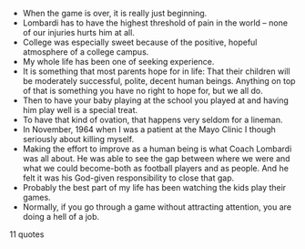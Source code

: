  - When the game is over, it is really just beginning.
 - Lombardi has to have the highest threshold of pain in the world – none of our injuries hurts him at all.
 - College was especially sweet because of the positive, hopeful atmosphere of a college campus.
 - My whole life has been one of seeking experience.
 - It is something that most parents hope for in life: That their children will be moderately successful, polite, decent human beings. Anything on top of that is something you have no right to hope for, but we all do.
 - Then to have your baby playing at the school you played at and having him play well is a special treat.
 - To have that kind of ovation, that happens very seldom for a lineman.
 - In November, 1964 when I was a patient at the Mayo Clinic I though seriously about killing myself.
 - Making the effort to improve as a human being is what Coach Lombardi was all about. He was able to see the gap between where we were and what we could become-both as football players and as people. And he felt it was his God-given responsibility to close that gap.
 - Probably the best part of my life has been watching the kids play their games.
 - Normally, if you go through a game without attracting attention, you are doing a hell of a job.

11 quotes